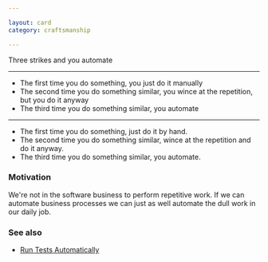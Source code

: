 ```yaml
---

layout: card
category: craftsmanship

---
```


Three strikes and you automate

---

* The first time you do something, you just do it manually
* The second time you do something similar, you wince at the repetition, but you do it anyway
* The third time you do something similar, you automate

---

* The first time you do something, just do it by hand.
* The second time you do something similar, wince at the repetition and do it anyway.
* The third time you do something similar, you automate.

### Motivation

We're not in the software business to perform repetitive work. If we can automate business processes we can just as well automate the dull work in our daily job.

### See also

* [Run Tests Automatically](run-tests-automatically)

